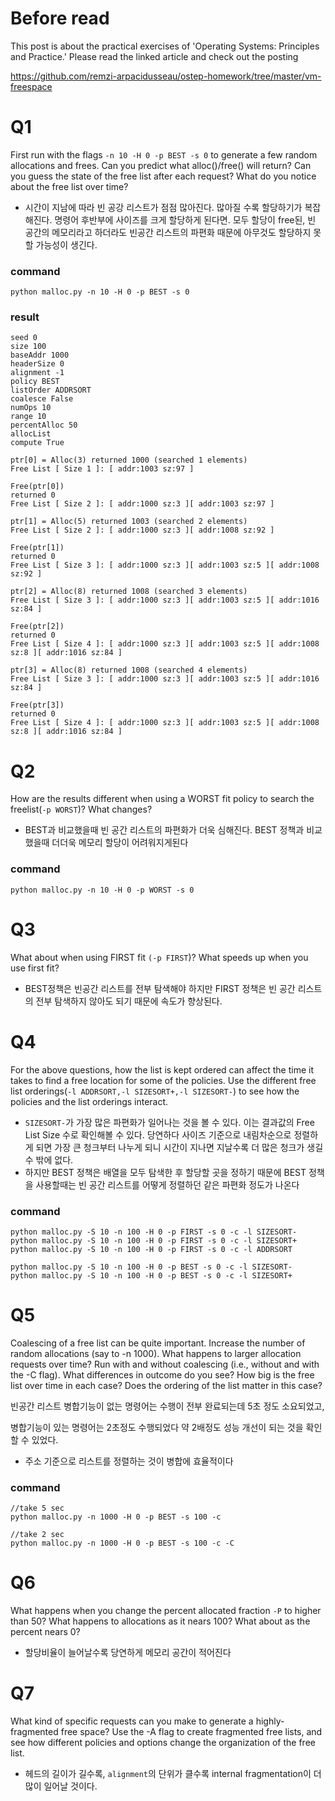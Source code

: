 # Before read

This post is about the practical exercises of 'Operating Systems: Principles and Practice.' Please read the linked article and check out the posting

https://github.com/remzi-arpacidusseau/ostep-homework/tree/master/vm-freespace

# Q1

First run with the flags `-n 10 -H 0 -p BEST -s 0` to generate a few random allocations and frees. Can you predict what alloc()/free() will return? Can you guess the state of the free list after each request? What do you notice about the free list over time?

- 시간이 지남에 따라 빈 공강 리스트가 점점 많아진다. 많아질 수록 할당하기가 복잡해진다. 명령어 후반부에 사이즈를 크게 할당하게 된다면. 
모두 할당이 free된, 빈 공간의 메모리라고 하더라도 빈공간 리스트의 파편화 때문에 아무것도 할당하지 못할 가능성이 생긴다.

### command

```
python malloc.py -n 10 -H 0 -p BEST -s 0
```

### result

```
seed 0
size 100
baseAddr 1000
headerSize 0
alignment -1
policy BEST
listOrder ADDRSORT
coalesce False
numOps 10
range 10
percentAlloc 50
allocList
compute True

ptr[0] = Alloc(3) returned 1000 (searched 1 elements)
Free List [ Size 1 ]: [ addr:1003 sz:97 ]

Free(ptr[0])
returned 0
Free List [ Size 2 ]: [ addr:1000 sz:3 ][ addr:1003 sz:97 ]

ptr[1] = Alloc(5) returned 1003 (searched 2 elements)
Free List [ Size 2 ]: [ addr:1000 sz:3 ][ addr:1008 sz:92 ]

Free(ptr[1])
returned 0
Free List [ Size 3 ]: [ addr:1000 sz:3 ][ addr:1003 sz:5 ][ addr:1008 sz:92 ]

ptr[2] = Alloc(8) returned 1008 (searched 3 elements)
Free List [ Size 3 ]: [ addr:1000 sz:3 ][ addr:1003 sz:5 ][ addr:1016 sz:84 ]

Free(ptr[2])
returned 0
Free List [ Size 4 ]: [ addr:1000 sz:3 ][ addr:1003 sz:5 ][ addr:1008 sz:8 ][ addr:1016 sz:84 ]

ptr[3] = Alloc(8) returned 1008 (searched 4 elements)
Free List [ Size 3 ]: [ addr:1000 sz:3 ][ addr:1003 sz:5 ][ addr:1016 sz:84 ]

Free(ptr[3])
returned 0
Free List [ Size 4 ]: [ addr:1000 sz:3 ][ addr:1003 sz:5 ][ addr:1008 sz:8 ][ addr:1016 sz:84 ]
```

# Q2

How are the results different when using a WORST fit policy to search the freelist(`-p WORST`)? What changes?

- BEST과 비교했을때 빈 공간 리스트의 파편화가 더욱 심해진다. BEST 정책과 비교했을때 더더욱 메모리 할당이 어려워지게된다

### command

```
python malloc.py -n 10 -H 0 -p WORST -s 0
```

# Q3

What about when using FIRST fit `(-p FIRST`)? What speeds up when you use first fit?

- BEST정책은 빈공간 리스트를 전부 탐색해야 하지만 FIRST 정책은 빈 공간 리스트의 전부 탐색하지 않아도 되기 때문에 속도가 향상된다.

# Q4

For the above questions, how the list is kept ordered can affect the time it takes to find a free location for some of the policies. Use the different free list orderings(`-l ADDRSORT,-l SIZESORT+,-l SIZESORT-`) to see how the policies and the list orderings interact.

- `SIZESORT-`가 가장 많은 파편화가 일어나는 것을 볼 수 있다. 이는 결과값의 Free List Size 수로 확인해볼 수 있다. 당연하다 사이즈 기준으로 내림차순으로 정렬하게 되면 가장 큰 청크부터 나누게 되니 시간이 지나면 지날수록 더 많은 청크가 생길 수 밖에 없다.
- 하지만 BEST 정책은 배열을 모두 탐색한 후 할당할 곳을 정하기 때문에 BEST 정책을 사용할때는 빈 공간 리스트를 어떻게 정렬하던 같은 파편화 정도가 나온다

### command

```
python malloc.py -S 10 -n 100 -H 0 -p FIRST -s 0 -c -l SIZESORT-
python malloc.py -S 10 -n 100 -H 0 -p FIRST -s 0 -c -l SIZESORT+
python malloc.py -S 10 -n 100 -H 0 -p FIRST -s 0 -c -l ADDRSORT

python malloc.py -S 10 -n 100 -H 0 -p BEST -s 0 -c -l SIZESORT-
python malloc.py -S 10 -n 100 -H 0 -p BEST -s 0 -c -l SIZESORT+
```

# Q5

Coalescing of a free list can be quite important. Increase the number of random allocations (say to -n 1000). What happens to larger allocation requests over time? Run with and without coalescing (i.e., without and with the -C flag). What differences in outcome do you see? How big is the free list over time in each case? Does the ordering of the list matter in this case?

빈공간 리스트 병합기능이 없는 명령어는 수행이 전부 완료되는데 5초 정도 소요되었고,

병합기능이 있는 명령어는 2초정도  수행되었다 약 2배정도 성능 개선이 되는 것을 확인할 수 있었다.

- 주소 기준으로 리스트를 정렬하는 것이 병합에 효율적이다

### command

```
//take 5 sec
python malloc.py -n 1000 -H 0 -p BEST -s 100 -c 

//take 2 sec
python malloc.py -n 1000 -H 0 -p BEST -s 100 -c -C
```

# Q6

What happens when you change the percent allocated fraction `-P` to higher than 50? What happens to allocations as it nears 100? What about as the percent nears 0?

- 할당비율이 늘어날수록 당연하게 메모리 공간이 적어진다

# Q7

What kind of specific requests can you make to generate a highly-fragmented free space? Use the -A flag to create fragmented free lists, and see how different policies and options change the organization of the free list.

- 헤드의 길이가 길수록, `alignment`의 단위가 클수록 internal fragmentation이 더 많이 일어날 것이다.
